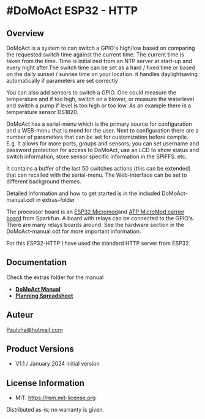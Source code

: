 #DoMoAct ESP32 - HTTP
===========================================================

## Overview
DoMoAct is a system to can switch a GPIO's high/low based on comparing the requested switch time against the current time. The current time is taken from the time. Time is initialized from an NTP server at start-up and every night after.The switch time can be set as a hard / fixed time or based on the daily sunset / sunrise time on your location. it handles daylightsaving automatically if parameters are set correctly<br>

You can also add sensors to switch a GPIO. One could measure the temperature and if too high, switch on a blower, or measure the waterlevel and switch a pump if level is too high or too low. As an example there is a temperature sensor DS1820.<br>

DoMoAct has a serial-menu which is the primary source for configuration and a WEB-menu that is mend for the user. Next to configuration there are a number of parameters that can be set for customization before compile. E.g. It allows for  more ports, groups and sensors, you can set username and password protection for access to DoMoAct, use an LCD to show status and switch information, store sensor specific information in the SPIFFS. etc.

It contains a buffer of the last 50 switches actions (this can be extended) that can recalled with the serial-menu. The Web-interface can be set to different background themes.

Detailed information and how to get started is in the included DoMoAct-manual.odt in extras-folder <br>

The processor board is an [ESP32 Micromod](https://www.sparkfun.com/products/16781)and [ATP MicroMod carrier board](https://www.sparkfun.com/products/16885) from Sparkfun. A board with relays can be connected to the GPIO's. There are many relays boards around.
See the hardware section in the DoMoAct-manual.odt for more important information.<br>

For this ESP32-HTTP I have used the standard HTTP server from ESP32.

## Documentation
Check the extras folder for the manual
* **[DoMoAct Manual](./extras/DomoAct-manual.odt)**
* **[Planning Spreadsheet](./extras/DoMoAct_form.xls)**

## Auteur
Paulvha@hotmail.com

## Product Versions
* V1.1 / January 2024 initial version


## License Information
* MIT: https://rem.mit-license.org

Distributed as-is; no warranty is given.

